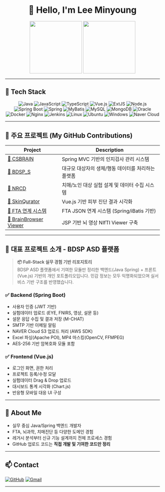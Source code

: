 <!--
💡 README 사용 가이드

✅ 아래 템플릿은 GitHub "Personal developer profile" 용입니다.
    - 리포지토리명을 `leeminyoung` 또는 GitHub 계정명과 동일하게 설정하면 메인 화면에 README가 노출됩니다.
    - 리포지토리 설정 → Template repository 체크되어 있어도 무방합니다.
✅ GitHub 점수(C → B/A로 올리는 법)
    - 커밋, pull request, star, follower 수치를 늘려야 자동으로 점수(grade)가 개선됩니다.
    - 꾸준한 오픈소스 활동과 README 관리가 반영됩니다.
-->

<h1 align="center">👋 Hello, I'm Lee Minyoung</h1>

<p align="center">
  <img src="https://github-readme-stats.vercel.app/api?username=leeminyoung&show_icons=true&theme=tokyonight" height="170">
  <img src="https://github-readme-stats.vercel.app/api/top-langs/?username=leeminyoung&layout=compact&theme=tokyonight" height="170">
</p>

---

## 🧰 Tech Stack

<div align="center">

<!-- 💡 다크모드 최적화된 색상 및 순서 구성 -->

![Java](https://img.shields.io/badge/Java-007396?style=flat&logo=OpenJDK&logoColor=white)
![JavaScript](https://img.shields.io/badge/JavaScript-F7DF1E?style=flat&logo=javascript&logoColor=black)
![TypeScript](https://img.shields.io/badge/TypeScript-3178C6?style=flat&logo=typescript&logoColor=white)
![Vue.js](https://img.shields.io/badge/Vue.js-4FC08D?style=flat&logo=vue.js&logoColor=white)
![ExtJS](https://img.shields.io/badge/ExtJS-005F89?style=flat&logo=sencha&logoColor=white)
![Node.js](https://img.shields.io/badge/Node.js-339933?style=flat&logo=node.js&logoColor=white)
![Spring Boot](https://img.shields.io/badge/Spring_Boot-6DB33F?style=flat&logo=spring-boot&logoColor=white)
![Spring](https://img.shields.io/badge/Spring_Framework-6DB33F?style=flat&logo=spring&logoColor=white)
![MyBatis](https://img.shields.io/badge/MyBatis-000000?style=flat)
![MySQL](https://img.shields.io/badge/MySQL-4479A1?style=flat&logo=mysql&logoColor=white)
![MongoDB](https://img.shields.io/badge/MongoDB-47A248?style=flat&logo=mongodb&logoColor=white)
![Oracle](https://img.shields.io/badge/Oracle-F80000?style=flat&logo=oracle&logoColor=white)
![Docker](https://img.shields.io/badge/Docker-2496ED?style=flat&logo=docker&logoColor=white)
![Nginx](https://img.shields.io/badge/Nginx-009639?style=flat&logo=nginx&logoColor=white)
![Jenkins](https://img.shields.io/badge/Jenkins-D24939?style=flat&logo=jenkins&logoColor=white)
![Linux](https://img.shields.io/badge/Linux-FCC624?style=flat&logo=linux&logoColor=black)
![Ubuntu](https://img.shields.io/badge/Ubuntu-E95420?style=flat&logo=ubuntu&logoColor=white)
![Windows](https://img.shields.io/badge/Windows-0078D6?style=flat&logo=windows&logoColor=white)
![Naver Cloud](https://img.shields.io/badge/Naver_Cloud_Platform-03C75A?style=flat&logoColor=white)

</div>

---

## 📂 주요 프로젝트 (My GitHub Contributions)

| Project | Description |
|--------|-------------|
| [📁 CSBRAIN](https://github.com/eeeminokr/leeminyoung-brain-bio) | Spring MVC 기반의 인지검사 관리 시스템 |
| [📁 BDSP_S](https://github.com/eeeminokr/leeminyoung-tic-asd-bio) | 대규모 대상자의 생체/행동 데이터를 처리하는 플랫폼 |
| [📁 NRCD](https://github.com/eeeminokr/leeminyoung-dementia-bio) | 치매/노인 대상 실험 설계 및 데이터 수집 시스템 |
| [📁 SkinQurator](https://github.com/eeeminokr/leeminyoung-skin-platform) | Vue.js 기반 피부 진단 결과 시각화 |
| [📁 FTA 연계 시스템](https://github.com/leeminyoung/glovis-fta-api-sample) | FTA JSON 연계 시스템 (Spring/iBatis 기반) |
| [📁 BrainBrowser Viewer](https://github.com/leeminyoung/brainbrowser-viewer) | JSP 기반 뇌 영상 NIfTI Viewer 구축 |

---

## 🔎 대표 프로젝트 소개 - BDSP ASD 플랫폼

> **📦 Full-Stack 실무 경험 기반 리포지토리**  
> BDSP ASD 플랫폼에서 기여한 모듈만 정리한 백엔드(Java Spring) + 프론트(Vue.js) 기반의 개인 포트폴리오입니다. 민감 정보는 모두 익명화되었으며 실서비스 기반 구조를 반영했습니다.

### ✅ Backend (Spring Boot)

- 사용자 인증 (JWT 기반)
- 실험데이터 업로드 (EYE, FNIRS, 영상, 설문 등)
- 설문 응답 수집 및 결과 저장 (M-CHAT)
- SMTP 기반 이메일 알림
- NAVER Cloud S3 업로드 처리 (AWS SDK)
- Excel 파싱(Apache POI), MP4 마스킹(OpenCV, FFMPEG)
- AES-256 기반 암복호화 모듈 포함

### ✅ Frontend (Vue.js)

- 로그인 화면, 권한 처리
- 프로젝트 등록/수정 모달
- 실험데이터 Drag & Drop 업로드
- 대시보드 통계 시각화 (Chart.js)
- 반응형 모바일 대응 UI 구성

---

## 🧠 About Me

- 실무 중심 Java/Spring 백엔드 개발자  
- FTA, 뇌과학, 치매진단 등 다양한 도메인 경험  
- 레거시 분석부터 신규 기능 설계까지 전체 프로세스 경험  
- GitHub 업로드 코드는 **직접 개발 및 기여한 코드만 정리**

---

## 📫 Contact

[![GitHub](https://img.shields.io/badge/GitHub-181717?style=flat&logo=github)](https://github.com/eeeminokr)
[![Gmail](https://img.shields.io/badge/Gmail-d14836?style=flat&logo=gmail&logoColor=white)](mailto:dkdld522@gmail.com)

---
